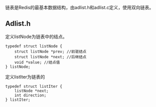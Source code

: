 链表是Redis的最基本数据结构，由adlist.h和adlist.c定义，使用双向链表。  
## Adlist.h
定义listNode为链表中的结点。  
```
typedef struct listNode {
    struct listNode *prev; //前驱结点
    struct listNode *next; //后继结点
    void *value; //结点值
} listNode;
```

定义listIter为链表的
```
typedef struct listIter {
    listNode *next;
    int direction;
} listIter;
```
